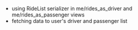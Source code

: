 - using RideList serializer in me/rides_as_driver and me/rides_as_passenger views
- fetching data to user's driver and passenger list